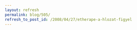 ```yaml
---
layout: refresh
permalink: blog/505/
refresh_to_post_id: /2008/04/27/etherape-a-hlozat-figyel
---
```

